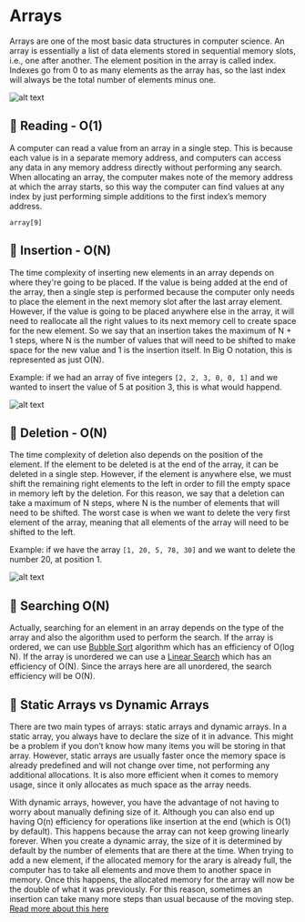 # Arrays

Arrays are one of the most basic data structures in computer science. An array is essentially a list of data elements stored in sequential memory slots, i.e., one after another.
The element position in the array is called index. Indexes go from 0 to as many elements as the array has, so the last index will always be the total number of elements minus one.

![alt text](https://media.geeksforgeeks.org/wp-content/uploads/20220721080308/array.png)

## :bookmark_tabs: Reading - O(1)

A computer can read a value from an array in a single step. This is because each value is in a separate memory address, and computers can access any data in any memory address directly without performing any search.
When allocating an array, the computer makes note of the memory address at which the array starts, so this way the computer can find values at any index by just performing simple additions to the first index’s memory address.

```
array[9]
```

## :bookmark_tabs: Insertion - O(N)
The time complexity of inserting new elements in an array depends on where they're going to be placed. If the value is being added at the end of the array, then a single step is performed because the computer only needs to place the element in the next memory slot after the last array element. However, if the value is going to be placed anywhere else in the array, it will need to reallocate all the right values to its next memory cell to create space for the new element. So we say that an insertion takes the maximum of N + 1 steps, where N is the number of values that will need to be shifted to make space for the new value and 1 is the insertion itself. In Big O notation, this is represented as just O(N).

Example: if we had an array of five integers ```[2, 2, 3, 0, 0, 1]``` and we wanted to insert the value of 5 at position 3, this is what would happend.

![alt text](https://www.codesdope.com/staticroot/images/ds/intro5.gif)

## :bookmark_tabs: Deletion - O(N)
The time complexity of deletion also depends on the position of the element. If the element to be deleted is at the end of the array, it can be deleted in a single step. However, if the element is anywhere else, we must shift the remaining right elements to the left in order to fill the empty space in memory left by the deletion. For this reason, we say that a deletion can take a maximum of N steps, where N is the number of elements that will need to be shifted. The worst case is when we want to delete the very first element of the array, meaning that all elements of the array will need to be shifted to the left.

Example: if we have the array ```[1, 20, 5, 78, 30]``` and we want to delete the number 20, at position 1.

![alt text](https://www.log2base2.com/images/ds/remove-an-element-from-array.png)


## :bookmark_tabs: Searching O(N)
Actually, searching for an element in an array depends on the type of the array and also the algorithm used to perform the search. If the array is ordered, we can use [Bubble Sort](https://github.com/GustavoKristoffersen/data-structures-and-algorithms/tree/main/algorithms/searching/binary_search) algorithm which has an efficiency of O(log N). If the array is unordered we can use a [Linear Search](https://github.com/GustavoKristoffersen/data-structures-and-algorithms/tree/main/algorithms/searching/linear_search) which has an efficiency of O(N). Since the arrays here are all unordered, the search efficiency will be O(N).


## :bookmark_tabs: Static Arrays vs Dynamic Arrays
There are two main types of arrays: static arrays and dynamic arrays. In a static array, you always have to declare the size of it in advance. This might be a problem if you don’t know how many items you will be storing in that array. However, static arrays are usually faster once the memory space is already predefined and will not change over time, not performing any additional allocations. It is also more efficient when it comes to memory usage, since it only allocates as much space as the array needs.

With dynamic arrays, however, you have the advantage of not having to worry about manually defining size of it. Although you can also end up having O(n) efficiency for operations like insertion at the end (which is O(1) by default). This happens because the array can not keep growing linearly forever. When you create a dynamic array, the size of it is determined by default by the number of elements that are there at the time. When trying to add a new element, if the allocated memory for the arary is already full, the computer has to take all elements and move them to another space in memory. Once this happens, the allocated memory for the array will now be the double of what it was previously. For this reason, sometimes an insertion can take many more steps than usual because of the moving step. [Read more about this here](https://en.wikipedia.org/wiki/Amortized_analysis#Dynamic_Array)

